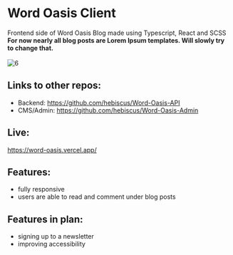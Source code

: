 # Word Oasis Client
Frontend side of Word Oasis Blog made using Typescript, React and SCSS <br>
<b>For now nearly all blog posts are Lorem Ipsum templates. Will slowly try to change that.</b> <br><br>
![6](https://github.com/hebiscus/Word-Oasis-Client/assets/107350293/dbe6925d-7b35-4b29-bdf3-43e0f94d89c9)
## Links to other repos:
- Backend: https://github.com/hebiscus/Word-Oasis-API
- CMS/Admin: https://github.com/hebiscus/Word-Oasis-Admin
## Live:
https://word-oasis.vercel.app/
## Features:
- fully responsive
- users are able to read and comment under blog posts
## Features in plan:
- signing up to a newsletter
- improving accessibility

